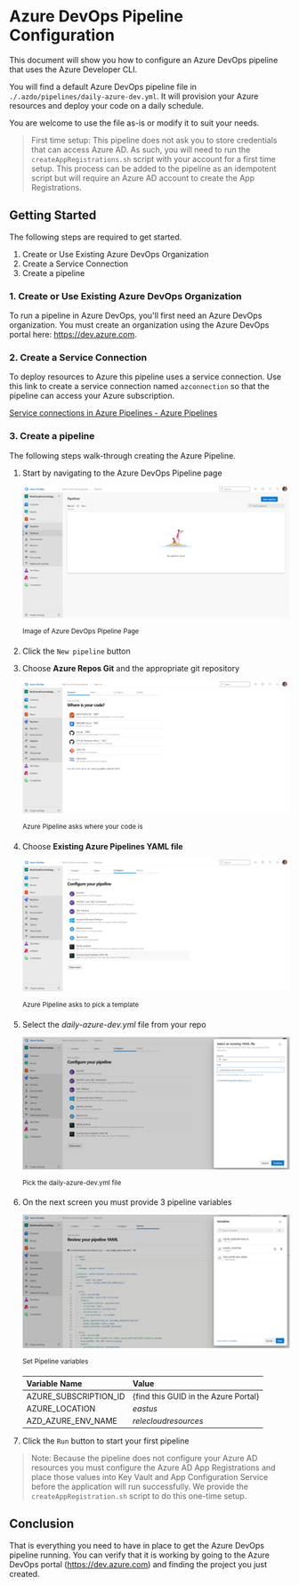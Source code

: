 # Azure DevOps Pipeline Configuration

This document will show you how to configure an Azure DevOps pipeline that uses the Azure Developer CLI. 

You will find a default Azure DevOps pipeline file in `./.azdo/pipelines/daily-azure-dev.yml`. It will provision your Azure resources and deploy your code on a daily schedule.

You are welcome to use the file as-is or modify it to suit your needs.

> First time setup: This pipeline does not ask you to store credentials that can access Azure AD. As such, you will need to run the `createAppRegistrations.sh` script with your account for a first time setup. This process can be added to the pipeline as an idempotent script but will require an Azure AD account to create the App Registrations.

## Getting Started
The following steps are required to get started.

1. Create or Use Existing Azure DevOps Organization
2. Create a Service Connection
3. Create a pipeline

### 1. Create or Use Existing Azure DevOps Organization

To run a pipeline in Azure DevOps, you'll first need an Azure DevOps organization. You must create an organization using the Azure DevOps portal here: https://dev.azure.com.

### 2. Create a Service Connection

To deploy resources to Azure this pipeline uses a service connection. Use this link to create a service connection named `azconnection` so that the pipeline can access your Azure subscription.

[Service connections in Azure Pipelines - Azure Pipelines](https://learn.microsoft.com/en-us/azure/devops/pipelines/library/service-endpoints?view=azure-devops&tabs=yaml)

### 3. Create a pipeline

The following steps walk-through creating the Azure Pipeline.

1. Start by navigating to the Azure DevOps Pipeline page

    ![#Azure DevOps Pipeline Page](../assets/AzdoSetup/1CreateAPipeline.png)

    <sup>Image of Azure DevOps Pipeline Page</sup>  

2. Click the `New pipeline` button

3. Choose **Azure Repos Git** and the appropriate git repository

    ![#Azure Pipeline asks where your code is](../assets/AzdoSetup/2CreateAPipeline.png)
    
    <sup>Azure Pipeline asks where your code is</sup>  

4. Choose **Existing Azure Pipelines YAML file**


    ![#Azure Pipeline asks to pick a template](../assets/AzdoSetup/3CreateAPipeline.png)
    
    <sup>Azure Pipeline asks to pick a template</sup> 

5. Select the *daily-azure-dev.yml* file from your repo

    ![#Pick the daily-azure-dev.yml file](../assets/AzdoSetup/4CreateAPipeline.png)
    
    <sup>Pick the daily-azure-dev.yml file</sup> 

6. On the next screen you must provide 3 pipeline variables

    ![#Set Pipeline variables](../assets/AzdoSetup/5CreateAPipeline.png)
    
    <sup>Set Pipeline variables</sup> 

    |Variable Name | Value |
    |----|----|
    |AZURE_SUBSCRIPTION_ID| {find this GUID in the Azure Portal} |
    |AZURE_LOCATION| *eastus* |
    |AZD_AZURE_ENV_NAME | *relecloudresources* |

7. Click the `Run` button to start your first pipeline

> Note: Because the pipeline does not configure your Azure AD resources you must configure the Azure AD App Registrations and place those values into Key Vault and App Configuration Service before the application will run successfully. We provide the `createAppRegistration.sh` script to do this one-time setup.

## Conclusion

That is everything you need to have in place to get the Azure DevOps pipeline running. You can verify that it is working by going to the Azure DevOps portal (https://dev.azure.com) and finding the project you just created.



